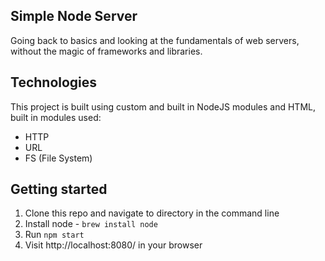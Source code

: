## Simple Node Server

Going back to basics and looking at the fundamentals of web servers, without the magic of frameworks and libraries.

## Technologies

This project is built using custom and built in NodeJS modules and HTML, built in modules used:

- HTTP
- URL
- FS (File System)

## Getting started

1. Clone this repo and navigate to directory in the command line
2. Install node - `brew install node`
3. Run `npm start`
4. Visit http://localhost:8080/ in your browser

